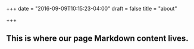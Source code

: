 +++
date = "2016-09-09T10:15:23-04:00"
draft = false
title = "about"

+++

## This is where our page Markdown content lives.